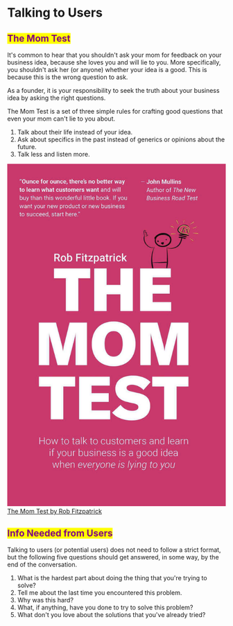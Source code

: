 # Talking to Users

## <mark style="color:purple;">The Mom Test</mark>

It's common to hear that you shouldn't ask your mom for feedback on your business idea, because she loves you and will lie to you. More specifically, you shouldn't ask her (or anyone) whether your idea is a good. This is because this is the wrong question to ask.

As a founder, it is your responsibility to seek the truth about your business idea by asking the right questions.

The Mom Test is a set of three simple rules for crafting good questions that even your mom can't lie to you about.

1. Talk about their life instead of your idea.
2. Ask about specifics in the past instead of generics or opinions about the future.
3. Talk less and listen more.

<img src="../.gitbook/assets/MomTest.png" alt="" data-size="line"> [The Mom Test by Rob Fitzpatrick](https://www.amazon.com/Mom-Test-customers-business-everyone/dp/1492180742/ref=tmm\_pap\_swatch\_0?\_encoding=UTF8\&qid=1661921988\&sr=8-1)

## <mark style="color:purple;">Info Needed from Users</mark>

Talking to users (or potential users) does not need to follow a strict format, but the following five questions should get answered, in some way, by the end of the conversation.&#x20;

1. What is the hardest part about doing the thing that you're trying to solve?
2. Tell me about the last time you encountered this problem.&#x20;
3. Why was this hard?
4. What, if anything, have you done to try to solve this problem?
5. What don't you love about the solutions that you've already tried?
